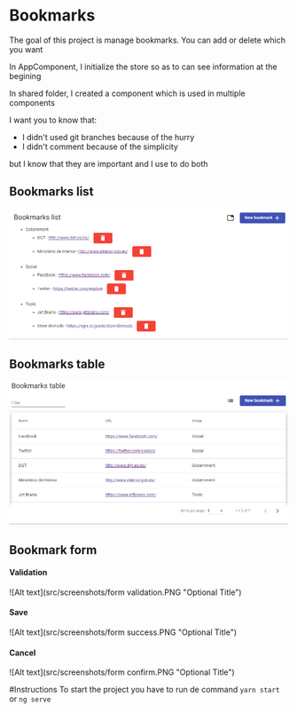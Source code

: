 # Bookmarks

The goal of this project is manage bookmarks. You can add or delete which you want

In AppComponent, I initialize the store so as to can see information at the begining

In shared folder, I created a component which is used in multiple components

I want you to know that:
- I didn't used git branches because of the hurry
- I didn't comment because of the simplicity

but I know that they are important and I use to do both

## Bookmarks list
![Alt text](src/screenshots/list.PNG "Optional Title")

## Bookmarks table
![Alt text](src/screenshots/table.PNG "Optional Title")

## Bookmark form

#### Validation
![Alt text](src/screenshots/form validation.PNG "Optional Title")

#### Save
![Alt text](src/screenshots/form success.PNG "Optional Title")

#### Cancel 
![Alt text](src/screenshots/form confirm.PNG "Optional Title")


#Instructions
To start the project you have to run de command
`yarn start` or `ng serve`
